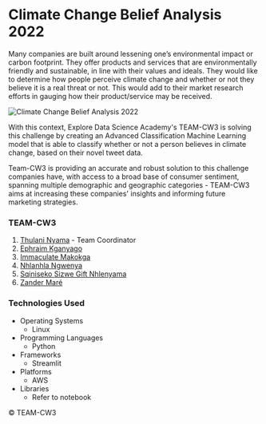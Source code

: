 # Climate Change Belief Analysis 2022

Many companies are built around lessening one’s environmental impact or carbon footprint.
They offer products and services that are environmentally friendly and sustainable, in line with their values and ideals.
They would like to determine how people perceive climate change and whether or not they believe it is a real threat or not.
This would add to their market research efforts in gauging how their product/service may be received.

<img src="https://www.fairphone.com/wp-content/uploads/2015/01/03-ClimateChange-1024x702.png" alt="Climate Change Belief Analysis 2022">

With this context, Explore Data Science Academy's TEAM-CW3 is solving this challenge by creating an
Advanced Classification Machine Learning model that is able to classify whether or not a person believes in climate change,
based on their novel tweet data.

Team-CW3 is providing an accurate and robust solution to this challenge companies have, with access to a broad base of
consumer sentiment, spanning multiple demographic and geographic categories - TEAM-CW3 aims at increasing these companies' insights and
informing future marketing strategies.

### TEAM-CW3
 1. <a href="https://github.com/ThulaniNyama">Thulani Nyama</a> - Team Coordinator
 2. <a href="https://github.com/KganyagoE">Ephraim Kganyago</a>
 3. <a href="https://github.com/Immaculate180">Immaculate Makokga</a>
 4. <a href="https://github.com/ngwenyanv">Nhlanhla Ngwenya</a>
 5. <a href="https://github.com/GiftNhlenyama">Sqiniseko Sizwe Gift Nhlenyama</a>
 6. <a href="https://github.com/ZanderM14">Zander Maré</a>

### Technologies Used
- Operating Systems
  * Linux
- Programming Languages
  * Python
- Frameworks
  * Streamlit
- Platforms
  * AWS
- Libraries
  * Refer to notebook




© TEAM-CW3
